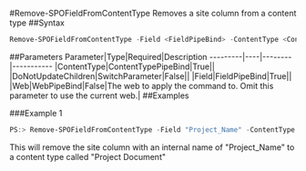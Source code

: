 #Remove-SPOFieldFromContentType
Removes a site column from a content type
##Syntax
```powershell
Remove-SPOFieldFromContentType -Field <FieldPipeBind> -ContentType <ContentTypePipeBind> [-DoNotUpdateChildren [<SwitchParameter>]] [-Web <WebPipeBind>]
```


##Parameters
Parameter|Type|Required|Description
---------|----|--------|-----------
|ContentType|ContentTypePipeBind|True||
|DoNotUpdateChildren|SwitchParameter|False||
|Field|FieldPipeBind|True||
|Web|WebPipeBind|False|The web to apply the command to. Omit this parameter to use the current web.|
##Examples

###Example 1
```powershell
PS:> Remove-SPOFieldFromContentType -Field "Project_Name" -ContentType "Project Document"
```
This will remove the site column with an internal name of "Project_Name" to a content type called "Project Document"
